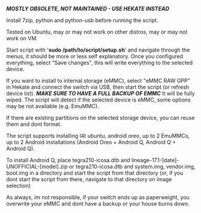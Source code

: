 ***MOSTLY OBSOLETE, NOT MAINTAINED - USE HEKATE INSTEAD***

Install 7zip, python and python-usb before running the script.

Tested on Ubuntu, may or may not work on other distros, may or may not work on VM.

Start script with '**sudo /path/to/script/setup.sh**' and navigate through the menus, it should be more or less self explanatory.
Once you configured everything, select "Save changes", this will write everything to the selected device.

If you want to install to internal storage (eMMC), select "eMMC RAW GPP" in Hekate and connect the switch via USB, then start the script (or refresh device list).
***MAKE SURE TO HAVE A FULL BACKUP OF EMMC*** It will be fully wiped.
The script will detect if the selected device is eMMC, some options may be not available (e.g. EmuMMC). 

If there are existing partitions on the selected storage device, you can reuse them and dont format.


The script supports installing l4t ubuntu, android oreo, up to 2 EmuMMCs, up to 2 Android installations (Android Oreo + Android Q, Android Q + Android Q).

To install Android Q, place tegra210-icosa.dtb and lineage-17.1-[date]-UNOFFICIAL-[model].zip or tegra210-icosa.dtb and system.img, vendor.img, boot.img in a directory and start the script from that directory (or, if you dont start the script from there, navigate to that directory on image selection)


As always, im not responsible, if your switch ends up as paperweight, you overwrite your eMMC and dont have a backup or your house burns down.
